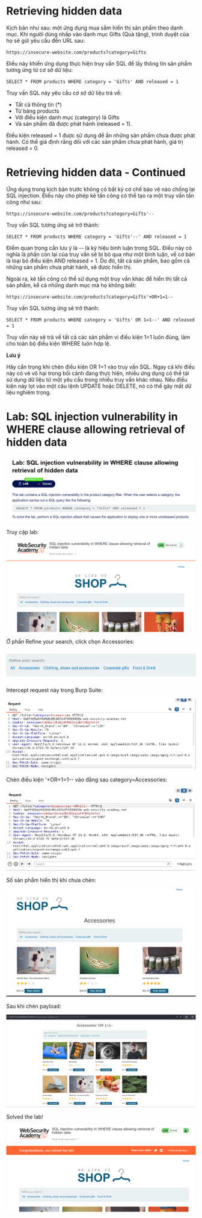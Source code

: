# Retrieving hidden data

Kịch bản như sau: một ứng dụng mua sắm hiển thị sản phẩm theo danh mục. Khi người dùng nhấp vào danh mục Gifts (Quà tặng), trình duyệt của họ sẽ gửi yêu cầu đến URL sau:

    https://insecure-website.com/products?category=Gifts

Điều này khiến ứng dụng thực hiện truy vấn SQL để lấy thông tin sản phẩm tương ứng từ cơ sở dữ liệu:

    SELECT * FROM products WHERE category = 'Gifts' AND released = 1

Truy vấn SQL này yêu cầu cơ sở dữ liệu trả về:

- Tất cả thông tin (*)
- Từ bảng products
- Với điều kiện danh mục (category) là Gifts
- Và sản phẩm đã được phát hành (released = 1).

Điều kiện released = 1 được sử dụng để ẩn những sản phẩm chưa được phát hành. Có thể giả định rằng đối với các sản phẩm chưa phát hành, giá trị released = 0.

# Retrieving hidden data - Continued

Ứng dụng trong kịch bản trước không có bất kỳ cơ chế bảo vệ nào chống lại SQL injection. Điều này cho phép kẻ tấn công có thể tạo ra một truy vấn tấn công như sau:

    https://insecure-website.com/products?category=Gifts'--

Truy vấn SQL tương ứng sẽ trở thành:

    SELECT * FROM products WHERE category = 'Gifts'--' AND released = 1

Điểm quan trọng cần lưu ý là -- là ký hiệu bình luận trong SQL. Điều này có nghĩa là phần còn lại của truy vấn sẽ bị bỏ qua như một bình luận, về cơ bản là loại bỏ điều kiện AND released = 1. Do đó, tất cả sản phẩm, bao gồm cả những sản phẩm chưa phát hành, sẽ được hiển thị.

Ngoài ra, kẻ tấn công có thể sử dụng một truy vấn khác để hiển thị tất cả sản phẩm, kể cả những danh mục mà họ không biết:

    https://insecure-website.com/products?category=Gifts'+OR+1=1--

Truy vấn SQL tương ứng sẽ trở thành:

    SELECT * FROM products WHERE category = 'Gifts' OR 1=1--' AND released = 1

Truy vấn này sẽ trả về tất cả các sản phẩm vì điều kiện 1=1 luôn đúng, làm cho toàn bộ điều kiện WHERE luôn hợp lệ.

**Lưu ý**

Hãy cẩn trọng khi chèn điều kiện OR 1=1 vào truy vấn SQL. Ngay cả khi điều này có vẻ vô hại trong bối cảnh đang thực hiện, nhiều ứng dụng có thể tái sử dụng dữ liệu từ một yêu cầu trong nhiều truy vấn khác nhau. Nếu điều kiện này lọt vào một câu lệnh UPDATE hoặc DELETE, nó có thể gây mất dữ liệu nghiêm trọng.

# Lab: SQL injection vulnerability in WHERE clause allowing retrieval of hidden data

![img](https://github.com/DucThinh47/PortSwigger/blob/main/SQL-injection/images/image.png?raw=true)

Truy cập lab: 

![img](https://github.com/DucThinh47/PortSwigger/blob/main/SQL-injection/images/image1.png?raw=true)

Ở phần Refine your search, click chọn Accessories: 

![img](https://github.com/DucThinh47/PortSwigger/blob/main/SQL-injection/images/image2.png?raw=true)

Intercept request này trong Burp Suite: 

![img](https://github.com/DucThinh47/PortSwigger/blob/main/SQL-injection/images/image3.png?raw=true)

Chèn điều kiện '+OR+1=1-- vào đằng sau category=Accessories: 

![img](https://github.com/DucThinh47/PortSwigger/blob/main/SQL-injection/images/image4.png?raw=true)

Số sản phẩm hiển thị khi chưa chèn: 

![img](https://github.com/DucThinh47/PortSwigger/blob/main/SQL-injection/images/image5.png?raw=true)

Sau khi chèn payload: 

![img](https://github.com/DucThinh47/PortSwigger/blob/main/SQL-injection/images/image6.png?raw=true)

Solved the lab!

![img](https://github.com/DucThinh47/PortSwigger/blob/main/SQL-injection/images/image7.png?raw=true)









